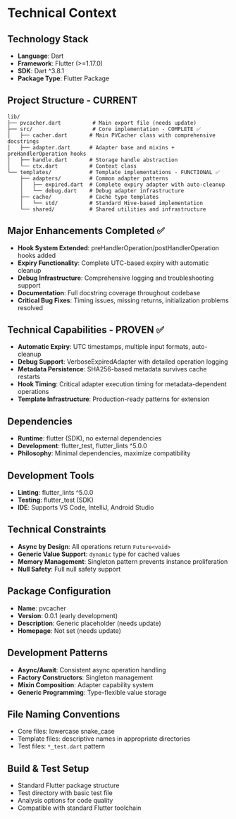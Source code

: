 # Technical Context

## Technology Stack
- **Language**: Dart
- **Framework**: Flutter (>=1.17.0)
- **SDK**: Dart ^3.8.1
- **Package Type**: Flutter Package

## Project Structure - CURRENT
```
lib/
├── pvcacher.dart          # Main export file (needs update)
├── src/                   # Core implementation - COMPLETE ✅
│   ├── cacher.dart       # Main PVCacher class with comprehensive docstrings
│   ├── adapter.dart      # Adapter base and mixins + preHandlerOperation hooks
│   ├── handle.dart       # Storage handle abstraction
│   └── ctx.dart          # Context class
└── templates/            # Template implementations - FUNCTIONAL ✅
    ├── adapters/         # Common adapter patterns
    │   ├── expired.dart  # Complete expiry adapter with auto-cleanup
    │   └── debug.dart    # Debug adapter infrastructure
    ├── cache/            # Cache type templates
    │   └── std/          # Standard Hive-based implementation
    └── shared/           # Shared utilities and infrastructure
```

## Major Enhancements Completed ✅
- **Hook System Extended**: preHandlerOperation/postHandlerOperation hooks added
- **Expiry Functionality**: Complete UTC-based expiry with automatic cleanup  
- **Debug Infrastructure**: Comprehensive logging and troubleshooting support
- **Documentation**: Full docstring coverage throughout codebase
- **Critical Bug Fixes**: Timing issues, missing returns, initialization problems resolved

## Technical Capabilities - PROVEN ✅
- **Automatic Expiry**: UTC timestamps, multiple input formats, auto-cleanup
- **Debug Support**: VerboseExpiredAdapter with detailed operation logging
- **Metadata Persistence**: SHA256-based metadata survives cache restarts
- **Hook Timing**: Critical adapter execution timing for metadata-dependent operations
- **Template Infrastructure**: Production-ready patterns for extension

## Dependencies
- **Runtime**: flutter (SDK), no external dependencies
- **Development**: flutter_test, flutter_lints ^5.0.0
- **Philosophy**: Minimal dependencies, maximize compatibility

## Development Tools
- **Linting**: flutter_lints ^5.0.0
- **Testing**: flutter_test (SDK)
- **IDE**: Supports VS Code, IntelliJ, Android Studio

## Technical Constraints
- **Async by Design**: All operations return `Future<void>`
- **Generic Value Support**: `dynamic` type for cached values
- **Memory Management**: Singleton pattern prevents instance proliferation
- **Null Safety**: Full null safety support

## Package Configuration
- **Name**: pvcacher
- **Version**: 0.0.1 (early development)
- **Description**: Generic placeholder (needs update)
- **Homepage**: Not set (needs update)

## Development Patterns
- **Async/Await**: Consistent async operation handling
- **Factory Constructors**: Singleton management
- **Mixin Composition**: Adapter capability system
- **Generic Programming**: Type-flexible value storage

## File Naming Conventions
- Core files: lowercase snake_case
- Template files: descriptive names in appropriate directories
- Test files: `*_test.dart` pattern

## Build & Test Setup
- Standard Flutter package structure
- Test directory with basic test file
- Analysis options for code quality
- Compatible with standard Flutter toolchain
